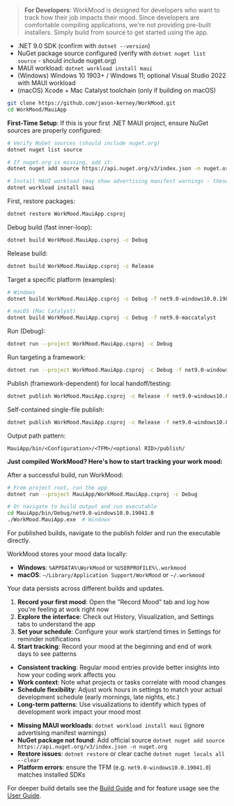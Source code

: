 <!-- (dl (section-meta Getting-Started)) -->

> **For Developers**: WorkMood is designed for developers who want to track how their job impacts their mood. Since developers are comfortable compiling applications, we're not providing pre-built installers. Simply build from source to get started using the app.

<!-- (dl (## Prerequisites)) -->

- .NET 9.0 SDK (confirm with `dotnet --version`)
- NuGet package source configured (verify with `dotnet nuget list source` - should include nuget.org)
- MAUI workload: `dotnet workload install maui`
- (Windows) Windows 10 1903+ / Windows 11; optional Visual Studio 2022 with MAUI workload
- (macOS) Xcode + Mac Catalyst toolchain (only if building on macOS)

<!-- (dl (## Clone the Repository)) -->

```bash
git clone https://github.com/jason-kerney/WorkMood.git
cd WorkMood/MauiApp
```

**First-Time Setup**: If this is your first .NET MAUI project, ensure NuGet sources are properly configured:

```bash
# Verify NuGet sources (should include nuget.org)
dotnet nuget list source

# If nuget.org is missing, add it:
dotnet nuget add source https://api.nuget.org/v3/index.json -n nuget.org

# Install MAUI workload (may show advertising manifest warnings - these are safe to ignore)
dotnet workload install maui
```

<!-- (dl (## Build From Source)) -->

First, restore packages:

```bash
dotnet restore WorkMood.MauiApp.csproj
```

Debug build (fast inner-loop):

```bash
dotnet build WorkMood.MauiApp.csproj -c Debug
```

Release build:

```bash
dotnet build WorkMood.MauiApp.csproj -c Release
```

Target a specific platform (examples):

```bash
# Windows
dotnet build WorkMood.MauiApp.csproj -c Debug -f net9.0-windows10.0.19041.0

# macOS (Mac Catalyst)
dotnet build WorkMood.MauiApp.csproj -c Debug -f net9.0-maccatalyst
```

Run (Debug):

```bash
dotnet run --project WorkMood.MauiApp.csproj -c Debug
```

Run targeting a framework:

```bash
dotnet run --project WorkMood.MauiApp.csproj -c Debug -f net9.0-windows10.0.19041.0
```

Publish (framework-dependent) for local handoff/testing:

```bash
dotnet publish WorkMood.MauiApp.csproj -c Release -f net9.0-windows10.0.19041.0 --no-self-contained
```

Self-contained single-file publish:

```bash
dotnet publish WorkMood.MauiApp.csproj -c Release -f net9.0-windows10.0.19041.0 --self-contained -p:PublishSingleFile=true -p:PublishReadyToRun=true
```

Output path pattern:

```text
MauiApp/bin/<Configuration>/<TFM>/<optional RID>/publish/
```

<!-- (dl (## Quick Start)) -->

**Just compiled WorkMood? Here's how to start tracking your work mood:**

<!-- (dl (### Running the Application)) -->

After a successful build, run WorkMood:

```bash
# From project root, run the app
dotnet run --project MauiApp/WorkMood.MauiApp.csproj -c Debug

# Or navigate to build output and run executable
cd MauiApp/bin/Debug/net9.0-windows10.0.19041.0
./WorkMood.MauiApp.exe  # Windows
```

For published builds, navigate to the publish folder and run the executable directly.

<!-- (dl (### Data Storage)) -->

WorkMood stores your mood data locally:

- **Windows**: `%APPDATA%\WorkMood` or `%USERPROFILE%\.workmood`
- **macOS**: `~/Library/Application Support/WorkMood` or `~/.workmood`

Your data persists across different builds and updates.

<!-- (dl (### Getting Started with Mood Tracking)) -->

1. **Record your first mood**: Open the "Record Mood" tab and log how you're feeling at work right now
2. **Explore the interface**: Check out History, Visualization, and Settings tabs to understand the app
3. **Set your schedule**: Configure your work start/end times in Settings for reminder notifications
4. **Start tracking**: Record your mood at the beginning and end of work days to see patterns

<!-- (dl (### Usage Tips for Developers)) -->

- **Consistent tracking**: Regular mood entries provide better insights into how your coding work affects you
- **Work context**: Note what projects or tasks correlate with mood changes
- **Schedule flexibility**: Adjust work hours in settings to match your actual development schedule (early mornings, late nights, etc.)
- **Long-term patterns**: Use visualizations to identify which types of development work impact your mood most

<!-- (dl (## Troubleshooting)) -->

- **Missing MAUI workloads**: `dotnet workload install maui` (ignore advertising manifest warnings)
- **NuGet package not found**: Add official source `dotnet nuget add source https://api.nuget.org/v3/index.json -n nuget.org`
- **Restore issues**: `dotnet restore` or clear cache `dotnet nuget locals all --clear`
- **Platform errors**: ensure the TFM (e.g. `net9.0-windows10.0.19041.0`) matches installed SDKs

For deeper build details see the [Build Guide](<!-- (dl (get-path build-guide)) -->) and for feature usage see the [User Guide](<!-- (dl (get-path user-guide)) -->).

